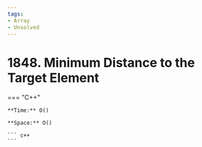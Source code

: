 ```yaml
---
tags:
- Array
- Unsolved
---
```



# 1848. Minimum Distance to the Target Element

=== "C++"

    **Time:** O()

    **Space:** O()

    ``` c++
    ```